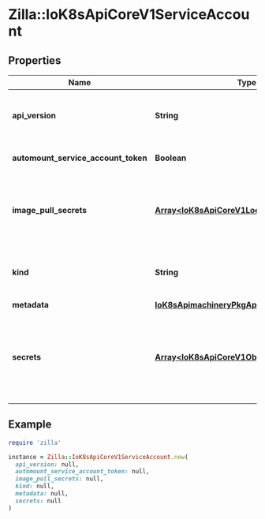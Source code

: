 # Zilla::IoK8sApiCoreV1ServiceAccount

## Properties

| Name | Type | Description | Notes |
| ---- | ---- | ----------- | ----- |
| **api_version** | **String** | APIVersion defines the versioned schema of this representation of an object. Servers should convert recognized schemas to the latest internal value, and may reject unrecognized values. More info: https://git.k8s.io/community/contributors/devel/sig-architecture/api-conventions.md#resources | [optional] |
| **automount_service_account_token** | **Boolean** | AutomountServiceAccountToken indicates whether pods running as this service account should have an API token automatically mounted. Can be overridden at the pod level. | [optional] |
| **image_pull_secrets** | [**Array&lt;IoK8sApiCoreV1LocalObjectReference&gt;**](IoK8sApiCoreV1LocalObjectReference.md) | ImagePullSecrets is a list of references to secrets in the same namespace to use for pulling any images in pods that reference this ServiceAccount. ImagePullSecrets are distinct from Secrets because Secrets can be mounted in the pod, but ImagePullSecrets are only accessed by the kubelet. More info: https://kubernetes.io/docs/concepts/containers/images/#specifying-imagepullsecrets-on-a-pod | [optional] |
| **kind** | **String** | Kind is a string value representing the REST resource this object represents. Servers may infer this from the endpoint the client submits requests to. Cannot be updated. In CamelCase. More info: https://git.k8s.io/community/contributors/devel/sig-architecture/api-conventions.md#types-kinds | [optional] |
| **metadata** | [**IoK8sApimachineryPkgApisMetaV1ObjectMeta**](IoK8sApimachineryPkgApisMetaV1ObjectMeta.md) |  | [optional] |
| **secrets** | [**Array&lt;IoK8sApiCoreV1ObjectReference&gt;**](IoK8sApiCoreV1ObjectReference.md) | Secrets is a list of the secrets in the same namespace that pods running using this ServiceAccount are allowed to use. Pods are only limited to this list if this service account has a \&quot;kubernetes.io/enforce-mountable-secrets\&quot; annotation set to \&quot;true\&quot;. This field should not be used to find auto-generated service account token secrets for use outside of pods. Instead, tokens can be requested directly using the TokenRequest API, or service account token secrets can be manually created. More info: https://kubernetes.io/docs/concepts/configuration/secret | [optional] |

## Example

```ruby
require 'zilla'

instance = Zilla::IoK8sApiCoreV1ServiceAccount.new(
  api_version: null,
  automount_service_account_token: null,
  image_pull_secrets: null,
  kind: null,
  metadata: null,
  secrets: null
)
```

